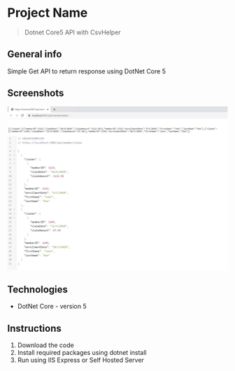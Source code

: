 # Project Name
> Dotnet Core5 API with CsvHelper

## General info
Simple Get API to return response using DotNet Core 5 

## Screenshots
![Example screenshot](./img/Screenshot_1.jpg)

## Technologies
* DotNet Core - version 5

## Instructions
1. Download the code
2. Install required packages using dotnet install
3. Run using IIS Express or Self Hosted Server
